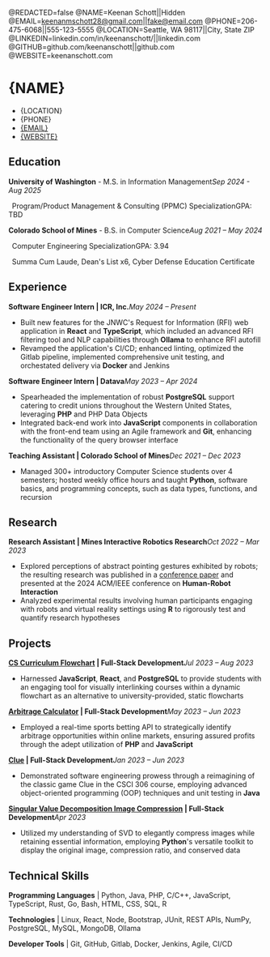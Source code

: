 @REDACTED=false
@NAME=Keenan Schott||Hidden
@EMAIL=keenanmschott28@gmail.com||fake@email.com
@PHONE=206-475-6068||555-123-5555
@LOCATION=Seattle, WA 98117||City, State ZIP
@LINKEDIN=linkedin.com/in/keenanschott/||linkedin.com
@GITHUB=github.com/keenanschott||github.com
@WEBSITE=keenanschott.com

# {NAME}

<div class="section headerInfo">

- {LOCATION}
- {PHONE}
- [{EMAIL}](mailto:{EMAIL})
- [{WEBSITE}](https://{WEBSITE})

</div>

## Education

**University of Washington** - M.S. in Information Management<span class="spacer"></span>*Sep 2024 - Aug 2025*

&ensp;Program/Product Management & Consulting (PPMC) Specialization<span class="spacer"></span>GPA: TBD

**Colorado School of Mines** - B.S. in Computer Science<span class="spacer"></span>*Aug 2021 – May 2024*

&ensp;Computer Engineering Specialization<span class="spacer"></span>GPA: 3.94

&ensp;Summa Cum Laude, Dean's List x6, Cyber Defense Education Certificate

## Experience

**Software Engineer Intern | ICR, Inc.**<span class="spacer"></span>*May 2024 – Present*

- Built new features for the JNWC's Request for Information (RFI) web application in <strong>React</strong> and <strong>TypeScript</strong>, which included an advanced RFI filtering tool and NLP capabilities through <strong>Ollama</strong> to enhance RFI autofill
- Revamped the application's CI/CD; enhanced linting, optimized the Gitlab pipeline, implemented comprehensive unit testing, and orchestated delivery via <strong>Docker</strong> and Jenkins

**Software Engineer Intern | Datava**<span class="spacer"></span>*May 2023 – Apr 2024*
- Spearheaded the implementation of robust <strong>PostgreSQL</strong> support catering to credit unions throughout the Western United States, leveraging <strong>PHP</strong> and PHP Data Objects
- Integrated back-end work into <strong>JavaScript</strong> components in collaboration with the front-end team using an Agile framework and <strong>Git</strong>, enhancing the functionality of the query browser interface

**Teaching Assistant | Colorado School of Mines**<span class="spacer"></span>*Dec 2021 – Dec 2023*

- Managed 300+ introductory Computer Science students over 4 semesters; hosted weekly office hours and taught <strong>Python</strong>, software basics, and programming concepts, such as data types, functions, and recursion

## Research

**Research Assistant | Mines Interactive Robotics Research**<span class="spacer"></span>*Oct 2022 – Mar 2023*

- Explored perceptions of abstract pointing gestures exhibited by robots; the resulting research was published in a [conference paper](https://doi.org/10.1145/3610977.3634924) and presented at the 2024 ACM/IEEE conference on <strong>Human-Robot Interaction</strong>
- Analyzed experimental results involving human participants engaging with robots and virtual reality settings using <strong>R</strong> to rigorously test and quantify research hypotheses

## Projects

**[CS Curriculum Flowchart](https://keenanschott.com/portfolio/#project-cs-curriculum-flowchart) | Full-Stack Development**<span class="spacer"></span>*Jul 2023 – Aug 2023*
- Harnessed <strong>JavaScript</strong>, <strong>React</strong>, and <strong>PostgreSQL</strong> to provide students with an engaging tool for visually interlinking courses within a dynamic flowchart as an alternative to university-provided, static flowcharts

**[Arbitrage Calculator](https://keenanschott.com/portfolio/#project-arbitrage-calculator) | Full-Stack Development**<span class="spacer"></span>*May 2023 – Jun 2023*
- Employed a real-time sports betting API to strategically identify arbitrage opportunities within online markets, ensuring assured profits through the adept utilization of <strong>PHP</strong> and <strong>JavaScript</strong>

**[Clue](https://keenanschott.com/portfolio/#project-clue) | Full-Stack Development**<span class="spacer"></span>*Jan 2023 – Jun 2023*
- Demonstrated software engineering prowess through a reimagining of the classic game Clue in the CSCI 306 course, employing advanced object-oriented programming (OOP) techniques and unit testing in <strong>Java</strong>

**[Singular Value Decomposition Image Compression](https://keenanschott.com/portfolio/#project-svd) | Full-Stack Development**<span class="spacer"></span>*Apr 2023*
- Utilized my understanding of SVD to elegantly compress images while retaining essential information, employing <strong>Python</strong>'s versatile toolkit to display the original image, compression ratio, and conserved data

## Technical Skills

**Programming Languages** | Python, Java, PHP, C/C++, JavaScript, TypeScript, Rust, Go, Bash, HTML, CSS, SQL, R

**Technologies** | Linux, React, Node, Bootstrap, JUnit, REST APIs, NumPy, PostgreSQL, MySQL, MongoDB, Ollama

**Developer Tools** | Git, GitHub, Gitlab, Docker, Jenkins, Agile, CI/CD